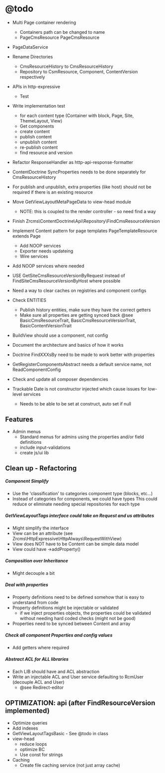 @todo
=====

- Multi Page container rendering
    - Containers path can be changed to name
    - PageCmsResource PageCmsResource

- PageDataService

- Rename Directories
    - CmsResourceHistory to CmsResourceHistory
    - Repository to CsmResource, Component, ContentVersion respectively
      
- APIs in http-expressive
    - Test

- Write implementation test
    - for each content type (Container with block, Page, Site, ThemeLayout, View)
    - Get components
    - create content
    - publish content
    - unpublish content
    - re-publish content
    - find resource and version

- Refactor ResponseHandler as http-api-response-formatter

- ContentDoctrine SyncProperties needs to be done separately for CmsResourceHistory

- For publish and unpublish, extra properties (like host) should not be required if there is an existing resource

- Move GetViewLayoutMetaPageData to view-head module
    - NOTE: this is coupled to the render controller - so need find a way

- Finish Zrcms\ContentDoctrine\Api\Repository\FindCmsResourceVersion

- Implement Content pattern for page templates PageTemplateResource extends Page
    - Add NOOP services
    - Exporter needs updateing
    - Wire services
    
- Add NOOP services where needed 

- USE GetSiteCmsResourceVersionByRequest instead of FindSiteCmsResourceVersionByHost where possible

- Need a way to clear caches on registries and component configs

- Check ENTITIES 
    - Publish history entities, make sure they have the correct getters
    - Make sure all properties are getting synced back @see BasicCmsResourceTrait, BasicCmsResourceVersionTrait, BasicContentVersionTrait
    
- BuildView should use a component, not config
    
- Document the architecture and basics of how it works

- Doctrine FindXXXsBy need to be made to work better with properties

- GetRegisterComponentsAbstract needs a default service name, not ReadComponentConfig
    
- Check and update all composer dependencies

- Trackable Date is not constructor injected which cause issues for low-level services
    - Needs to be able to be set at construct, auto set if null
    
Features
--------

- Admin menus
    - Standard menus for admins using the properties and/or field definitions
    - include input-validations
    - create js/ui lib
    
Clean up - Refactoring
----------------------

##### Component Simplify #####

- Use the 'classification' to categories component type (blocks, etc...)
- Instead of categories for components, we could have types
  This could reduce or eliminate needing special repositories for each type


##### GetViewLayoutTags interface could take on Request and us attributes #####

- Might simplify the interface
- View can be an attribute (see Zrcms\HttpExpressive\HttpAlways\RequestWithView)
- View does NOT have to be Content can be simple data model
- View could have ->addProperty()

##### Composition over Inheritance #####

- Might decouple a bit

##### Deal with properties #####

- Property definitions need to be defined somehow that is easy to understand from code
- Property definitions might be injectable or validated
    - if we inject properties objects, the properties could be validated without needing hard coded checks (might not be good)
- Properties need to be synced between Content and array
    
##### Check all component Properties and config values #####

- Add getters where required
    
##### Abstract ACL for ALL libraries #####

- Each LIB should have and ACL abstraction
- Write an injectable ACL and User service defaulting to RcmUser (decouple ACL and User)
    - @see Redirect-editor
    
    
OPTIMIZATION: api (after FindResourceVersion implemented)
---------------------------------------------------------

- Optimize queries
- Add indexes
- GetViewLayoutTagsBasic - See @todo in class
- view-head
    - reduce loops
    - optimize BC
    - Use const for strings
- Caching
    - Create file caching service (not just array cache)
